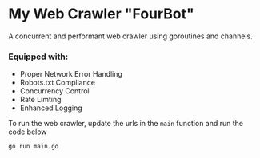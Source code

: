 # My Web Crawler "FourBot"

A concurrent and performant web crawler using goroutines and channels.

### Equipped with:
- Proper Network Error Handling
- Robots.txt Compliance
- Concurrency Control
- Rate Limting
- Enhanced Logging

To run the web crawler, update the urls in the `main` function and run the code below
```
go run main.go
```
